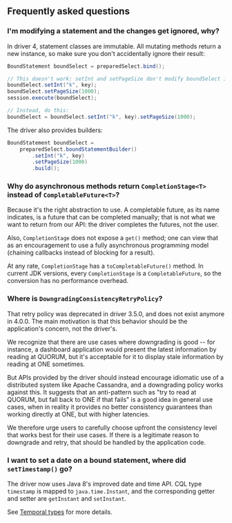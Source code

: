 ## Frequently asked questions

### I'm modifying a statement and the changes get ignored, why?

In driver 4, statement classes are immutable. All mutating methods return a new instance, so make
sure you don't accidentally ignore their result:

```java
BoundStatement boundSelect = preparedSelect.bind();

// This doesn't work: setInt and setPageSize don't modify boundSelect in place:
boundSelect.setInt("k", key);
boundSelect.setPageSize(1000);
session.execute(boundSelect);

// Instead, do this:
boundSelect = boundSelect.setInt("k", key).setPageSize(1000);
```

The driver also provides builders:

```java
BoundStatement boundSelect =
    preparedSelect.boundStatementBuilder()
        .setInt("k", key)
        .setPageSize(1000)
        .build();
```

### Why do asynchronous methods return `CompletionStage<T>` instead of `CompletableFuture<T>`?

Because it's the right abstraction to use. A completable future, as its name indicates, is a future
that can be completed manually; that is not what we want to return from our API: the driver
completes the futures, not the user.

Also, `CompletionStage` does not expose a `get()` method; one can view that as an encouragement to
use a fully asynchronous programming model (chaining callbacks instead of blocking for a result).

At any rate, `CompletionStage` has a `toCompletableFuture()` method. In current JDK versions, every
`CompletionStage` is a `CompletableFuture`, so the conversion has no performance overhead.

### Where is `DowngradingConsistencyRetryPolicy`?

That retry policy was deprecated in driver 3.5.0, and does not exist anymore in 4.0.0. The main
motivation is that this behavior should be the application's concern, not the driver's.

We recognize that there are use cases where downgrading is good -- for instance, a dashboard
application would present the latest information by reading at QUORUM, but it's acceptable for it to
display stale information by reading at ONE sometimes. 

But APIs provided by the driver should instead encourage idiomatic use of a distributed system like
Apache Cassandra, and a downgrading policy works against this. It suggests that an anti-pattern such
as "try to read at QUORUM, but fall back to ONE if that fails" is a good idea in general use cases, 
when in reality it provides no better consistency guarantees than working directly at ONE, but with
higher latencies. 

We therefore urge users to carefully choose upfront the consistency level that works best for their
use cases. If there is a legitimate reason to downgrade and retry, that should be handled by the
application code.

### I want to set a date on a bound statement, where did `setTimestamp()` go?

The driver now uses Java 8's improved date and time API. CQL type `timestamp` is mapped to
`java.time.Instant`, and the corresponding getter and setter are `getInstant` and `setInstant`.

See [Temporal types](../manual/core/temporal_types/) for more details.